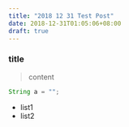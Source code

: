 ```yaml
---
title: "2018 12 31 Test Post"
date: 2018-12-31T01:05:06+08:00
draft: true
---
```


### title 

> content

```java
String a = "";
```

- list1
- list2